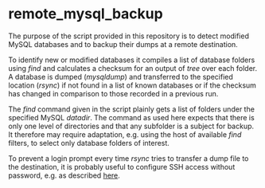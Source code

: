 # remote_mysql_backup

The purpose of the script provided in this repository is to detect modified MySQL databases and to backup their dumps at a remote destination.

To identify new or modified databases it compiles a list of database folders using *find* and calculates a checksum for an output of *tree* over each folder. A database is dumped (*mysqldump*) and transferred to the specified location (*rsync*) if not found in a list of known databases or if the checksum has changed in comparison to those recorded in a previous run.

The *find* command given in the script plainly gets a list of folders under the specified MySQL *datadir*. The command as used here expects that there is only one level of directories and that any subfolder is a subject for backup. It therefore may require adaptation, e.g. using the host of available *find* filters, to select only database folders of interest.

To prevent a login prompt every time *rsync* tries to transfer a dump file to the destination, it is probably useful to configure SSH access without password, e.g. as described [here](https://linuxconfig.org/passwordless-ssh).
